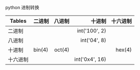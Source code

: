 python 进制转换

| Tables | 二进制 | 八进制 | 十进制 | 十六进制 |
| -       |:-     |-:     | -:         | -: |
| 二进制  |       |       | int('100', 2) | |
| 八进制  |       |       | int('04', 8) | |
| 十进制  | bin(4)| oct(4)| | hex(4) |
| 十六进制|       |       | int('0x4', 16) | |

